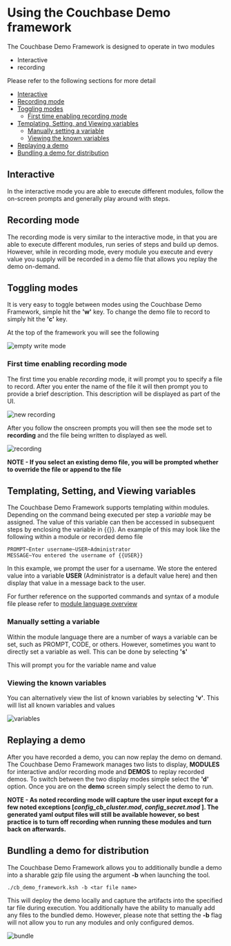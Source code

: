 # Using the Couchbase Demo framework

The Couchbase Demo Framework is designed to operate in two modules

* Interactive
* recording

Please refer to the following sections for more detail

<!-- TOC START min:2 max:6 link:true asterisk:false update:true -->
- [Interactive](#interactive)
- [Recording mode](#recording-mode)
- [Toggling modes](#toggling-modes)
  - [First time enabling recording mode](#first-time-enabling-recording-mode)
- [Templating, Setting, and Viewing variables](#templating-setting-and-viewing-variables)
  - [Manually setting a variable](#manually-setting-a-variable)
  - [Viewing the known variables](#viewing-the-known-variables)
- [Replaying a demo](#replaying-a-demo)
- [Bundling a demo for distribution](#bundling-a-demo-for-distribution)
<!-- TOC END -->


## Interactive

In the interactive mode you are able to execute different modules, follow the on-screen prompts and generally play around with steps.

## Recording mode

The recording mode is very similar to the interactive mode, in that you are able to execute different modules, run series of steps and build up demos.  However,  while in recording mode,  every module you execute and every value you supply will be recorded in a demo file that allows you replay the demo on-demand.

## Toggling modes

It is very easy to toggle between modes using the Couchbase Demo Framework, simple hit the **'w'** key.  To change the demo file to record to simply hit the **'c'** key.

At the top of the framework you will see the following

![empty write mode](https://github.com/craig-kovar/cb-demo-framework/blob/master/docs/cb-demo-framework-mode.png)

### First time enabling recording mode

The first time you enable _recording_ mode,  it will prompt you to specify a file to record.  After you enter the name of the file it will then prompt you to provide a brief description.  This description will be displayed as part of the UI.

![new recording](https://github.com/craig-kovar/cb-demo-framework/blob/master/docs/cb-demo-framework-newrecording.png)

After you follow the onscreen prompts you will then see the mode set to **recording** and the file being written to displayed as well.

![recording](https://github.com/craig-kovar/cb-demo-framework/blob/master/docs/cb-demo-framework-recording.png)

**NOTE - If you select an existing demo file, you will be prompted whether to override the file or append to the file**


## Templating, Setting, and Viewing variables

The Couchbase Demo Framework supports templating within modules. Depending on the command being executed per step a _variable_ may be assigned.  The value of this variable can then be accessed in subsequent steps by enclosing the variable in {{}}.  An example of this may look like the following within a module or recorded demo file

```
PROMPT~Enter username~USER~Administrator
MESSAGE~You entered the username of {{USER}}
```

In this example,  we prompt the user for a username.  We store the entered value into a variable **USER** (Administrator is a default value here) and then display that value in a message back to the user.

For further reference on the supported commands and syntax of a module file please refer to [module language overview](./docs/module_language.md)

### Manually setting a variable

Within the module language there are a number of ways a variable can be set, such as PROMPT, CODE, or others.  However,  sometimes you want to directly set a variable as well.  This can be done by selecting **'s'**

This will prompt you for the variable name and value

### Viewing the known variables

You can alternatively view the list of known variables by selecting **'v'**.  This will list all known variables and values

![variables](https://github.com/craig-kovar/cb-demo-framework/blob/master/docs/cb-demo-framework-variables.png)

## Replaying a demo

After you have recorded a demo, you can now replay the demo on demand.  The Couchbase Demo Framework manages two lists to display, **MODULES** for interactive and/or recording mode and **DEMOS** to replay recorded demos.  To switch between the two display modes simple select the **'d'** option.  Once you are on the **demo** screen simply select the demo to run.

**NOTE - As noted recording mode will capture the user input except for a few noted exceptions [_config_cb_cluster.mod_, _config_secret.mod_ ].  The generated yaml output files will still be available however, so best practice is to turn off recording when running these modules and turn back on afterwards.**

## Bundling a demo for distribution

The Couchbase Demo Framework allows you to additionally bundle a demo into a sharable gzip file using the argument **-b** when launching the tool.

`./cb_demo_framework.ksh -b <tar file name>`

This will deploy the demo locally and capture the artifacts into the specified tar file during execution. You additionally have the ability to manually add any files to the bundled demo.  However,  please note that setting the **-b** flag will not allow you to run any modules and only configured demos.

![bundle](https://github.com/craig-kovar/cb-demo-framework/blob/master/docs/cb-demo-framework-bundle.png)
